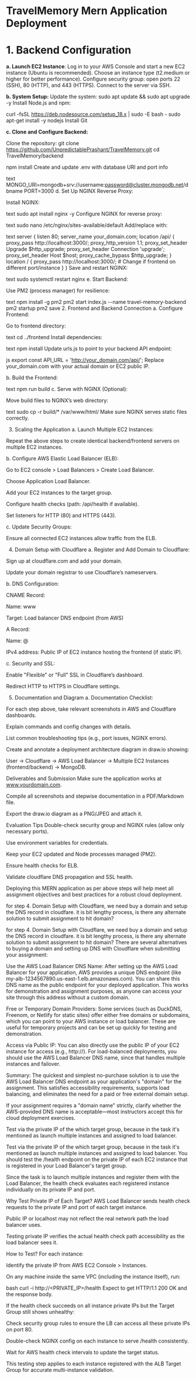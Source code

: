 # TravelMemory Mern Application Deployment


# 1. Backend Configuration
**a. Launch EC2 Instance**:
  Log in to your AWS Console and start a new EC2 instance (Ubuntu is recommended).
  Choose an instance type (t2.medium or higher for better performance).
  Configure security group: open ports 22 (SSH), 80 (HTTP), and 443 (HTTPS).
  Connect to the server via SSH.

**b. System Setup:**
  Update the system:
  sudo apt update && sudo apt upgrade -y
  Install Node.js and npm:

  curl -fsSL https://deb.nodesource.com/setup_18.x | sudo -E bash -
  sudo apt-get install -y nodejs
  Install Git

**c. Clone and Configure Backend:**

  Clone the repository:
  git clone https://github.com/UnpredictablePrashant/TravelMemory.git
  cd TravelMemory/backend

  npm install
  Create and update .env with database URI and port info
  
  text
  MONGO_URI=mongodb+srv://username:password@cluster.mongodb.net/dbname
  PORT=3000
  d. Set Up NGINX Reverse Proxy:

Install NGINX:

text
sudo apt install nginx -y
Configure NGINX for reverse proxy:

text
sudo nano /etc/nginx/sites-available/default
Add/replace with:

text
server {
    listen 80;
    server_name your_domain.com;
    location /api/ {
        proxy_pass http://localhost:3000/;
        proxy_http_version 1.1;
        proxy_set_header Upgrade $http_upgrade;
        proxy_set_header Connection 'upgrade';
        proxy_set_header Host $host;
        proxy_cache_bypass $http_upgrade;
    }
    location / {
        proxy_pass http://localhost:3000/; # Change if frontend on different port/instance
    }
}
Save and restart NGINX:

text
sudo systemctl restart nginx
e. Start Backend:

Use PM2 (process manager) for resilience:

text
npm install -g pm2
pm2 start index.js --name travel-memory-backend
pm2 startup
pm2 save
2. Frontend and Backend Connection
a. Configure Frontend:

Go to frontend directory:

text
cd ../frontend
Install dependencies:

text
npm install
Update urls.js to point to your backend API endpoint:

js
export const API_URL = 'http://your_domain.com/api/';
Replace your_domain.com with your actual domain or EC2 public IP.

b. Build the Frontend:

text
npm run build
c. Serve with NGINX (Optional):

Move build files to NGINX’s web directory:

text
sudo cp -r build/* /var/www/html/
Make sure NGINX serves static files correctly.

3. Scaling the Application
a. Launch Multiple EC2 Instances:

Repeat the above steps to create identical backend/frontend servers on multiple EC2 instances.

b. Configure AWS Elastic Load Balancer (ELB):

Go to EC2 console > Load Balancers > Create Load Balancer.

Choose Application Load Balancer.

Add your EC2 instances to the target group.

Configure health checks (path: /api/health if available).

Set listeners for HTTP (80) and HTTPS (443).

c. Update Security Groups:

Ensure all connected EC2 instances allow traffic from the ELB.

4. Domain Setup with Cloudflare
a. Register and Add Domain to Cloudflare:

Sign up at cloudflare.com and add your domain.

Update your domain registrar to use Cloudflare’s nameservers.

b. DNS Configuration:

CNAME Record:

Name: www

Target: Load balancer DNS endpoint (from AWS)

A Record:

Name: @

IPv4 address: Public IP of EC2 instance hosting the frontend (if static IP).

c. Security and SSL:

Enable "Flexible" or "Full" SSL in Cloudflare’s dashboard.

Redirect HTTP to HTTPS in Cloudflare settings.

5. Documentation and Diagram
a. Documentation Checklist:

For each step above, take relevant screenshots in AWS and Cloudflare dashboards.

Explain commands and config changes with details.

List common troubleshooting tips (e.g., port issues, NGINX errors).

Create and annotate a deployment architecture diagram in draw.io showing:

User → Cloudflare → AWS Load Balancer → Multiple EC2 Instances (frontend/backend) → MongoDB.

Deliverables and Submission
Make sure the application works at www.yourdomain.com.

Compile all screenshots and stepwise documentation in a PDF/Markdown file.

Export the draw.io diagram as a PNG/JPEG and attach it.

Evaluation Tips
Double-check security group and NGINX rules (allow only necessary ports).

Use environment variables for credentials.

Keep your EC2 updated and Node processes managed (PM2).

Ensure health checks for ELB.

Validate cloudflare DNS propagation and SSL health.

Deploying this MERN application as per above steps will help meet all assignment objectives and best practices for a robust cloud deployment.

for step 4. Domain Setup with Cloudflare, we need buy a domain and setup the DNS record in cloudfare. it is bit lengthy process, is there any alternate solution to submit assignment to hit domain?

for step 4. Domain Setup with Cloudflare, we need buy a domain and setup the DNS record in cloudfare. it is bit lengthy process, is there any alternate solution to submit assignment to hit domain?
There are several alternatives to buying a domain and setting up DNS with Cloudflare when submitting your assignment:

Use the AWS Load Balancer DNS Name: After setting up the AWS Load Balancer for your application, AWS provides a unique DNS endpoint (like my-alb-1234567890.us-east-1.elb.amazonaws.com). You can share this DNS name as the public endpoint for your deployed application. This works for demonstration and assignment purposes, as anyone can access your site through this address without a custom domain.

Free or Temporary Domain Providers: Some services (such as DuckDNS, Freenom, or Netlify for static sites) offer either free domains or subdomains, which you can point to your AWS instance or load balancer. These are useful for temporary projects and can be set up quickly for testing and demonstration.

Access via Public IP: You can also directly use the public IP of your EC2 instance for access (e.g., http://<ec2-public-ip>). For load-balanced deployments, you should use the AWS Load Balancer DNS name, since that handles multiple instances and failover.

Summary:
The quickest and simplest no-purchase solution is to use the AWS Load Balancer DNS endpoint as your application's "domain" for the assignment. This satisfies accessibility requirements, supports load balancing, and eliminates the need for a paid or free external domain setup.

If your assignment requires a "domain name" strictly, clarify whether the AWS-provided DNS name is acceptable—most instructors accept this for cloud deployment exercises.

Test via the private IP of the which target group, because in the task it's mentioned as launch multiple instances and assigned to load balancer.

Test via the private IP of the which target group, because in the task it's mentioned as launch multiple instances and assigned to load balancer.
You should test the /health endpoint on the private IP of each EC2 instance that is registered in your Load Balancer's target group.

Since the task is to launch multiple instances and register them with the Load Balancer, the health check evaluates each registered instance individually on its private IP and port.

Why Test Private IP of Each Target?
AWS Load Balancer sends health check requests to the private IP and port of each target instance.

Public IP or localhost may not reflect the real network path the load balancer uses.

Testing private IP verifies the actual health check path accessibility as the load balancer sees it.

How to Test?
For each instance:

Identify the private IP from AWS EC2 Console > Instances.

On any machine inside the same VPC (including the instance itself), run:

bash
curl -i http://<PRIVATE_IP>/health
Expect to get HTTP/1.1 200 OK and the response body.

If the health check succeeds on all instance private IPs but the Target Group still shows unhealthy:

Check security group rules to ensure the LB can access all these private IPs on port 80.

Double-check NGINX config on each instance to serve /health consistently.

Wait for AWS health check intervals to update the target status.

This testing step applies to each instance registered with the ALB Target Group for accurate multi-instance validation.




